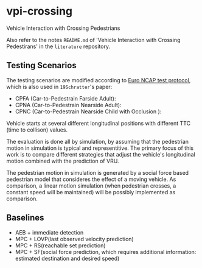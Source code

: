 # vpi-crossing
Vehicle Interaction with Crossing Pedestrians

Also refer to the notes `README.md` of 'Vehicle Interaction with Crossing Pedestirans' in the `literature` repository.

## Testing Scenarios

The testing scenarios are modified according to [Euro NCAP test protocol](https://www.euroncap.com/en/for-engineers/protocols/vulnerable-road-user-vru-protection/), which is also used in `19Schratter`'s paper:
- CPFA (Car-to-Pedestrain Farside Adult):
- CPNA (Car-to-Pedestrain Nearside Adult):
- CPNC (Car-to-Pedestrain Nearside Child with Occlusion ):

Vehicle starts at several different longitudinal positions with different TTC (time to collison) values. 

The evaluation is done all by simulation, by assuming that the pedestrian motion in simulation is typical and representitive. The primary focus of this work is to compare different strategies that adjust the vehicle's longitudinal motion combined with the prediction of VRU. 

The pedestrian motion in simulation is generated by a social force based pedestrian model that consideres the effect of a moving vehicle. As comparison, a linear motion simulation (when pedestrian crosses, a constant speed will be maintained) will be possibly implemented as comparison. 

## Baselines
- AEB + immediate detection
- MPC + LOVP(last observed velocity prediction)
- MPC + RS(reachable set prediction)
- MPC + SF(social force prediction, which requires additional information: estimated destination and desired speed)


